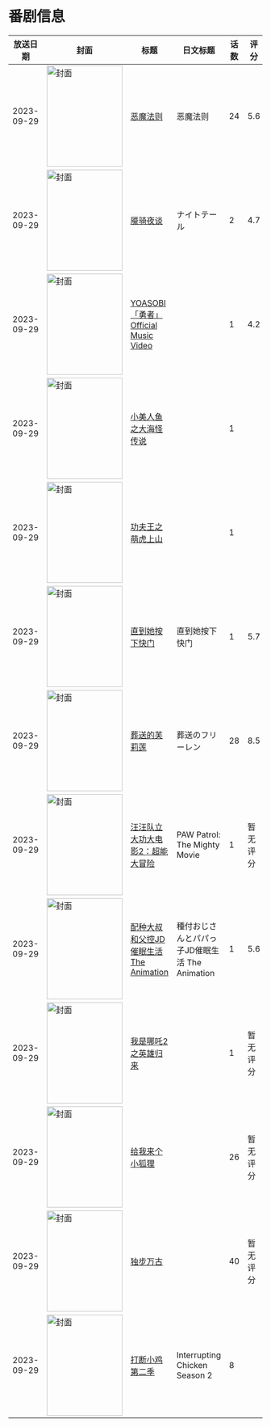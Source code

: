 # 番剧信息

|放送日期|封面|标题|日文标题|话数|评分|评分人数|
|---|---|---|---|---|---|---|
|2023-09-29|<img src="https://lain.bgm.tv/pic/cover/c/7c/9b/345762_IsqoN.jpg" alt="封面" style="width:150px;height:200px;object-fit:cover;">|[恶魔法则](https://bangumi.tv/subject/345762)|恶魔法则|24|5.6|46人评分|
|2023-09-29|<img src="https://bangumi.tv/img/no_icon_subject.png" alt="封面" style="width:150px;height:200px;object-fit:cover;">|[魇骑夜谈](https://bangumi.tv/subject/442793)|ナイトテール|2|4.7|80人评分|
|2023-09-29|<img src="https://lain.bgm.tv/pic/cover/c/15/96/456693_Mmaff.jpg" alt="封面" style="width:150px;height:200px;object-fit:cover;">|[YOASOBI「勇者」 Official Music Video](https://bangumi.tv/subject/456693)||1|4.2|319人评分|
|2023-09-29|<img src="https://lain.bgm.tv/pic/cover/c/ff/95/452045_7x2Ug.jpg" alt="封面" style="width:150px;height:200px;object-fit:cover;">|[小美人鱼之大海怪传说](https://bangumi.tv/subject/452045)||1|||
|2023-09-29|<img src="https://lain.bgm.tv/pic/cover/c/9c/fc/452047_VCroR.jpg" alt="封面" style="width:150px;height:200px;object-fit:cover;">|[功夫王之萌虎上山](https://bangumi.tv/subject/452047)||1|||
|2023-09-29|<img src="https://lain.bgm.tv/pic/cover/c/19/c1/481450_vFcs1.jpg" alt="封面" style="width:150px;height:200px;object-fit:cover;">|[直到她按下快门](https://bangumi.tv/subject/481450)|直到她按下快门|1|5.7|11人评分|
|2023-09-29|<img src="https://lain.bgm.tv/pic/cover/c/13/c5/400602_ZI8Y9.jpg" alt="封面" style="width:150px;height:200px;object-fit:cover;">|[葬送的芙莉莲](https://bangumi.tv/subject/400602)|葬送のフリーレン|28|8.5|24750人评分|
|2023-09-29|<img src="https://lain.bgm.tv/pic/cover/c/96/6b/441028_R6mhb.jpg" alt="封面" style="width:150px;height:200px;object-fit:cover;">|[汪汪队立大功大电影2：超能大冒险](https://bangumi.tv/subject/441028)|PAW Patrol: The Mighty Movie|1|暂无评分|少于10人评分|
|2023-09-29|<img src="https://bangumi.tv/img/no_icon_subject.png" alt="封面" style="width:150px;height:200px;object-fit:cover;">|[配种大叔和父控JD催眠生活 The Animation](https://bangumi.tv/subject/432606)|種付おじさんとパパっ子JD催眠生活 The Animation|1|5.6|211人评分|
|2023-09-29|<img src="https://lain.bgm.tv/pic/cover/c/fb/39/445264_fnkqV.jpg" alt="封面" style="width:150px;height:200px;object-fit:cover;">|[我是哪吒2之英雄归来](https://bangumi.tv/subject/445264)||1|暂无评分|少于10人评分|
|2023-09-29|<img src="https://lain.bgm.tv/pic/cover/c/c2/08/345864_qbM3Q.jpg" alt="封面" style="width:150px;height:200px;object-fit:cover;">|[给我来个小狐狸](https://bangumi.tv/subject/345864)||26|暂无评分|少于10人评分|
|2023-09-29|<img src="https://lain.bgm.tv/pic/cover/c/bb/45/448621_xaCqA.jpg" alt="封面" style="width:150px;height:200px;object-fit:cover;">|[独步万古](https://bangumi.tv/subject/448621)||40|暂无评分|少于10人评分|
|2023-09-29|<img src="https://lain.bgm.tv/pic/cover/c/f6/cf/465125_zTi4V.jpg" alt="封面" style="width:150px;height:200px;object-fit:cover;">|[打断小鸡 第二季](https://bangumi.tv/subject/465125)|Interrupting Chicken Season 2|8|||
